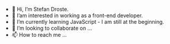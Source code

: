 - 👋 Hi, I’m Stefan Droste.
- 👀 I’am interested in working as a front-end developer.
- 🌱 I’m currently learning JavaScript - I am still at the beginning.
- 💞️ I’m looking to collaborate on ...
- 📫 How to reach me ...

<!---
Gimli72/Gimli72 is a ✨ special ✨ repository because its `README.md` (this file) appears on your GitHub profile.
You can click the Preview link to take a look at your changes.
--->
